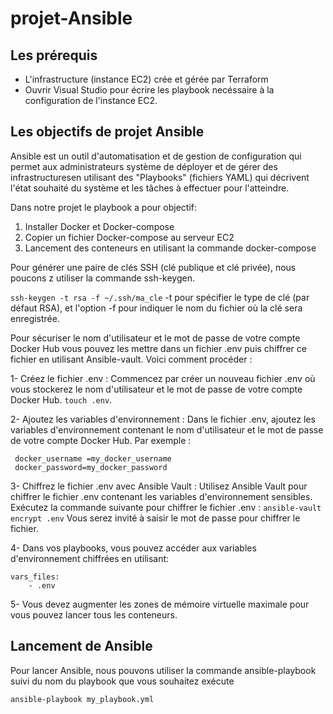 # projet-Ansible

## Les prérequis

- L'infrastructure (instance EC2) crée et gérée par Terraform
- Ouvrir Visual Studio pour écrire les playbook necéssaire à la configuration de l'instance EC2.

## Les objectifs de projet Ansible

Ansible est un outil d'automatisation et de gestion de configuration qui permet aux administrateurs système de déployer et de gérer des infrastructuresen utilisant des "Playbooks" (fichiers YAML) qui décrivent l'état souhaité du système et les tâches à effectuer pour l'atteindre.

Dans notre projet le playbook a pour objectif:

 1) Installer Docker et Docker-compose
 2) Copier un fichier Docker-compose au serveur EC2
 3) Lancement des conteneurs en utilisant la commande docker-compose
 
 

Pour générer une paire de clés SSH (clé publique et clé privée), nous poucons z utiliser la commande ssh-keygen. 

`ssh-keygen -t rsa -f ~/.ssh/ma_cle`  -t pour spécifier le type de clé (par défaut RSA), et l'option -f pour indiquer le nom du fichier où la clé sera enregistrée.

Pour sécuriser le nom d'utilisateur et le mot de passe de votre compte Docker Hub vous pouvez les mettre dans un fichier .env puis chiffrer ce fichier en utilisant Ansible-vault. Voici comment procéder :

1- Créez le fichier .env : Commencez par créer un nouveau fichier .env où vous stockerez le nom d'utilisateur et le mot de passe de votre compte Docker Hub.  `touch .env`.

2- Ajoutez les variables d'environnement : Dans le fichier .env, ajoutez les variables d'environnement contenant le nom d'utilisateur et le mot de passe de votre compte Docker Hub. Par exemple : 
  ```
   docker_username =my_docker_username
   docker_password=my_docker_password
  ```
3- Chiffrez le fichier .env avec Ansible Vault : Utilisez Ansible Vault pour chiffrer le fichier .env contenant les variables d'environnement sensibles. Exécutez la commande suivante pour chiffrer le fichier .env : `ansible-vault encrypt .env` Vous serez invité à saisir le mot de passe pour chiffrer le fichier.

4- Dans vos playbooks, vous pouvez accéder aux variables d'environnement chiffrées en utilisant:

```
vars_files:
    - .env

```

5- Vous devez augmenter les zones de mémoire virtuelle maximale pour vous pouvez lancer tous les conteneurs.


## Lancement de Ansible

Pour lancer Ansible, nous pouvons utiliser la commande ansible-playbook suivi du nom du playbook que vous souhaitez exécute

`ansible-playbook my_playbook.yml`

 
